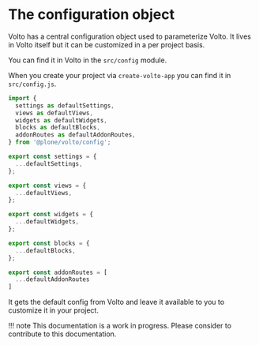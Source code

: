 # The configuration object

Volto has a central configuration object used to parameterize Volto. It lives in Volto itself but it can be customized in a per project basis.

You can find it in Volto in the `src/config` module.

When you create your project via `create-volto-app` you can find it in `src/config.js`.

```js
import {
  settings as defaultSettings,
  views as defaultViews,
  widgets as defaultWidgets,
  blocks as defaultBlocks,
  addonRoutes as defaultAddonRoutes,
} from '@plone/volto/config';

export const settings = {
  ...defaultSettings,
};

export const views = {
  ...defaultViews,
};

export const widgets = {
  ...defaultWidgets,
};

export const blocks = {
  ...defaultBlocks,
};

export const addonRoutes = [
  ...defaultAddonRoutes
]
```

It gets the default config from Volto and leave it available to you to customize it in your project.

!!! note
    This documentation is a work in progress. Please consider to contribute to this documentation.
